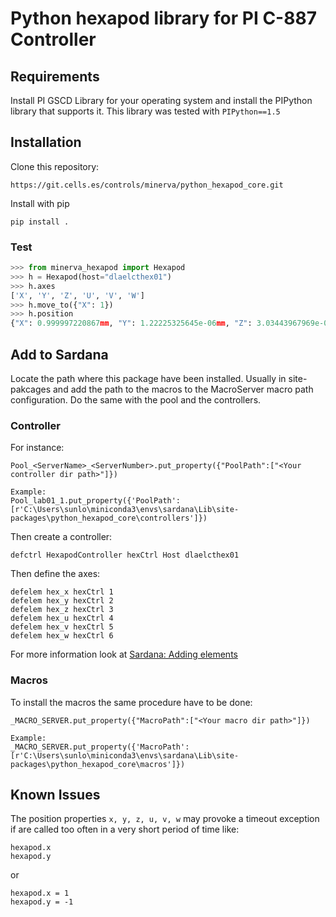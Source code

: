 # Python hexapod library for PI C-887 Controller

## Requirements

Install PI GSCD Library for your operating system and install the PIPython library that supports it. This library was tested with `PIPython==1.5`

## Installation

Clone this repository:
```
https://git.cells.es/controls/minerva/python_hexapod_core.git
```

Install with pip
```
pip install .
```

### Test

```python
>>> from minerva_hexapod import Hexapod
>>> h = Hexapod(host="dlaelcthex01")
>>> h.axes
['X', 'Y', 'Z', 'U', 'V', 'W']
>>> h.move_to({"X": 1})
>>> h.position
{"X": 0.999997220867mm, "Y": 1.22225325645e-06mm, "Z": 3.03443967969e-08mm, "U": -1.42516686632e-07deg, "V": 8.01359844144e-08deg, "W": 1.2431950165e-07deg }
```

## Add to Sardana
Locate the path where this package have been installed. Usually in site-pakcages and add the path to the macros to the MacroServer macro path configuration. Do the same with the pool and the controllers.

### Controller

For instance:
```
Pool_<ServerName>_<ServerNumber>.put_property({"PoolPath":["<Your controller dir path>"]})

Example:
Pool_lab01_1.put_property({'PoolPath': [r'C:\Users\sunlo\miniconda3\envs\sardana\Lib\site-packages\python_hexapod_core\controllers']})
```

Then create a controller:

```
defctrl HexapodController hexCtrl Host dlaelcthex01
```

Then define the axes:

```
defelem hex_x hexCtrl 1
defelem hex_y hexCtrl 2
defelem hex_z hexCtrl 3
defelem hex_u hexCtrl 4
defelem hex_v hexCtrl 5
defelem hex_w hexCtrl 6
```

For more information look at [Sardana: Adding elements](https://sardana-controls.org/users/adding_elements.html?highlight=poolpath)

### Macros

To install the macros the same procedure have to be done:

```
_MACRO_SERVER.put_property({"MacroPath":["<Your macro dir path>"]})

Example:
_MACRO_SERVER.put_property({'MacroPath': [r'C:\Users\sunlo\miniconda3\envs\sardana\Lib\site-packages\python_hexapod_core\macros']})
```

## Known Issues

The position properties `x, y, z, u, v, w` may provoke a timeout exception if are called too often in a very short period of time like:
```
hexapod.x
hexapod.y
```
or
```
hexapod.x = 1
hexapod.y = -1
```

